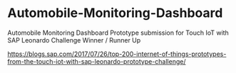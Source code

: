 # Automobile-Monitoring-Dashboard
Automobile Monitoring Dashboard Prototype submission for Touch IoT with SAP Leonardo Challenge Winner / Runner Up

https://blogs.sap.com/2017/07/26/top-200-internet-of-things-prototypes-from-the-touch-iot-with-sap-leonardo-prototype-challenge/
